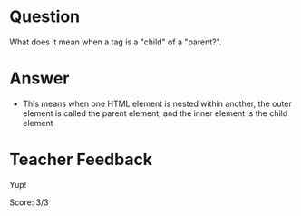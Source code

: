 # Question
What does it mean when a tag is a "child" of a "parent?".

# Answer
- This means when one HTML element is nested within another, the outer element is called the parent element, and the inner element is the child element 

# Teacher Feedback

Yup!

Score: 3/3